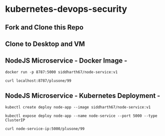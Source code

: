 # kubernetes-devops-security

## Fork and Clone this Repo
##

## Clone to Desktop and VM

## NodeJS Microservice - Docker Image -
`docker run -p 8787:5000 siddharth67/node-service:v1`

`curl localhost:8787/plusone/99`
 
## NodeJS Microservice - Kubernetes Deployment -
`kubectl create deploy node-app --image siddharth67/node-service:v1`

`kubectl expose deploy node-app --name node-service --port 5000 --type ClusterIP`

`curl node-service-ip:5000/plusone/99`

